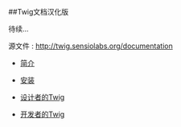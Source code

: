 ##Twig文档汉化版


待续...


源文件 : http://twig.sensiolabs.org/documentation

- [简介](intro.md)

- [安装](installation.md)

- [设计者的Twig](twig_design.md)

- [开发者的Twig](twid_dev.md)